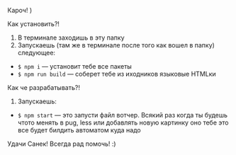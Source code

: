 Кароч! )

Как установить?!
1. В терминале заходишь в эту папку
2. Запускаешь (там же в терминале после того как вошел в папку) следующее:
- `$ npm i` — установит тебе все пакеты
- `$ npm run build` — соберет тебе из иходников языковые HTMLки

Как че разрабатывать?!
1. Запускаешь:
- `$ npm start` — это запусти файл вотчер. Всякий раз когда ты будешь чтото менять в pug, less или добавлять новую картинку оно тебе это все будет билдить автоматом куда надо

Удачи Санек! Всегда рад помочь! :)

